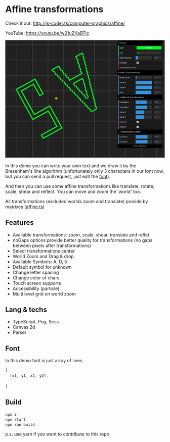 # Affine transformations

Check it out: http://js-coder.tk/computer-graphics/affine/

YouTube: https://youtu.be/w21uZKaBTic

![The Example](./src/assets/affine.png)

In this demo you can write your own text and we draw it by the Bresenham's line algorithm (unfortunately only 3 characters in our font now, but you can send a pull request, just edit the [font](./src/font.json)).

And then you can use some affine transformations like translate, rotate, scale, shear and reflect.
You can move and zoom the 'world' too.

All transformations (excluded worlds zoom and translate) provide by matrixes ([affine.ts](./src/affine.ts))

## Features

- Available transformations: zoom, scale, shear, translate and reflet
- noGaps options provide better quality for transformations (no gaps between pixels after transformations)
- Select transformations center
- World Zoom and Drag & drop
- Available Symbols: A, D, 5
- Default symbol for unknown
- Change letter spacing
- Change color of chars
- Touch screen supports
- Accessibility (particle)
- Multi level grid on world zoom

## Lang & techs

- TypeScript, Pug, Scss
- Canvas 2d
- Parsel

## Font

In this demo font is just array of lines

```js
[
  [x1, y1, x2, y2],
  . . .
]
```

## Build

```console
npm i
npm start
npm run build
```

p.s. use yarn if you want to contribute to this repo

